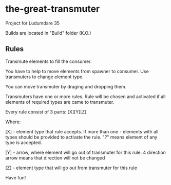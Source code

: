 # the-great-transmuter

Project for Ludumdare 35

Builds are located in "Build" folder (K.O.)

## Rules

Transmute elements to fill the consumer. 

You have to help to move elements from spawner to consumer. Use transmuters to change element type. 

You can move transmuter by draging and dropping them. 

Transmuters have one or more rules. Rule will be chosen and activated if all elements of required types are came to transmuter. 

Every rule consist of 3 parts: 
[X][Y][Z] 

Where: 

[X] - element type that rule accepts. If more than one - elements with all types should be provided to activate the rule. "?" means element of any type is accepted. 

[Y] - arrow, where element will go out of transmuter for this rule. 4 direction arrow means that direction will not be changed 

[Z] - element type that will go out from transmuter for this rule 


Have fun!

